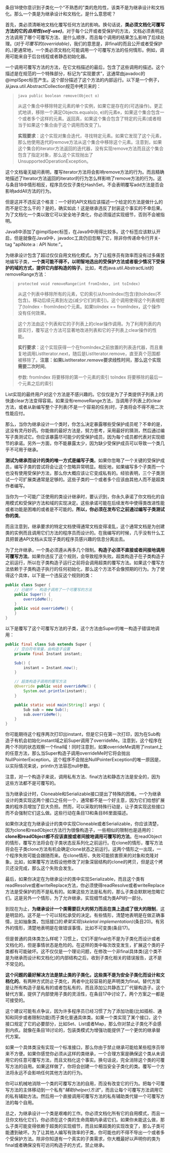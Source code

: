 条目18使你意识到子类化一个“不熟悉的”类的危险性，该类不是为继承设计和文档化。那么一个类是为继承设计和文档化，是什么意思呢？

首先，类必须清晰地文档化覆写任何方法的影响。换句话说，**类必须文档化可覆写方法的它的*自用性(self-use)***。对于每个公开或者受保护的方法，文档必须表明这方法调用了哪个可覆写方法、是什么顺序，而且每个调用的结果怎么影响了后续处理。(对于*可覆写的(overridable)*，我们的意思是，非final的而且公开或者受保护的。)更通常地，一个类必须文档化可能调用一个可覆写方法的任何情形。例如，调用可能来自于后台线程或者静态初始化器。

一个调用可覆写方法的方法，在它文档描述的最后，包含了这些调用的描述。这个描述是在规范的一个特殊部分，标记为“实现要求”，这通常由javadoc的@implSpec标签产生。这个部分描述了这个方法的内部运行。以下是一个例子，从java.util.AbstractCollection规范中拷贝来的：

> ```java public boolean remove(Object o) ``` 
> 
> 从这个集合中移除特定元素的单个实例，如果它是存在的(可选操作)。更正式地讲，移除一个满足Objects.equals(o, e)的元素e，如果这个集合包含一个或者多个这样的元素。返回真，如果这个集合包含了特定的元素(或者相当于如果这个集合由于这个调用而改变了)。
> 
> **实现要求**：这个实现对集合迭代，寻找特定元素。如果它发现了这个元素，那么他使用迭代的remove方法从这个集合中移除这个元素。注意到，如果这个集合的iterator方法返回的迭代器，没有实现remove方法而且这个集合包含了指定对象，那么这个实现抛出了UnsupportedOperationException。

这个文档毫无疑问表明，覆写iterator方法将会影响remove方法的行为。而且精确地描述了Iterator方法返回的iterator的行为怎么样影响了remove方法的行为。这与条目18中情形相反，程序员仅仅子类化HashSet，不会表明覆写add方法是否会影响addAll方法的行为。

但是这并不违反这个格言：一个好的API文档应该描述一个给定的方法是做什么的而不是它怎么干的？是的，确实如此！这是继承违反了封装这个事实的不幸后果。为了文档化一个类以致它可以安全地子类化，你必须描述实现细节，否则不会被指明。

Java8中添加了@implSpec标签，在Java9中用得比较多。这个标签应该默认开启，但是就像在Java9中，javadoc工具仍旧忽略了它，除非你传递命令行开关-tag "apiNote:a : API Note:"。

为继承设计包含了超过仅仅自用文档化模式。为了让程序员有效率而没有过多痛苦地编写子类，**一个类可能不得不，以明智地选出的受保护方法或者极少情况下受保护的域的方式，提供它内部构造的钩子**。比如，考虑java.util.AbstractList的removeRange方法：

> ``` protected void removeRange(int fromIndex, int toIndex) ```
> 
> 从这个列表中移除所有的元素，它的索引从fromIndex(包含)到toIndex(不包含)。移动后续元素到左边(减少它们的索引)。这个调用使得这个列表缩短了(toIndex - fromIndex)个元素。如果toIndex == fromIndex，这个操作没有任何效果。

> 这个方法由这个列表和它的子列表上的clear操作调用。为了利用列表的内部实行，覆写这个方法可显著地改进列表和它的子列表上clear操作的性能。
> 
> **实行要求**：这个实现获得一个在fromIndex之前放置的列表迭代器，而且重复地调用ListIterator.next，随后是ListIterator.remove，直至真个范围都被移除了。**注意：如果ListIterator.remove要求线性时间，那么这个实现需要二次时间**。
> 
> 参数:
> fromIndex    将要移除的第一个元素的索引 
> toIndex		将要移除的最后一个元素之后的索引

List实现的最终用户对这个方法是不感兴趣的。它仅仅是为了子类提供子列表上的快速clear方法变得容易。如果没有removeRange方法，当调用子列表上的clear方法，或者从新编写整个子列表(不是一个容易的任务)时，子类将会不得不用二次性能应付。

那么，当你为继承设计一个类时，你怎么决定暴露哪些受保护成员呢？不幸的是，这没有灵丹妙药。你能做的最好方法是，努力思考，采用最好的猜测，然后通过编写子类测试它。你应该暴露尽可能少的受保护成员，因为每个成员都代表对实现细节的承诺。另外一方面，你不能暴露太少，因为缺少受保护成员可以导致一个类几乎不可用于继承。

**测试为继承而设计的类的唯一方式是编写子类**。如果你忽略了一个关键的受保护成员，编写子类的尝试将会让这个忽略异常明显。相反地，如果编写多个子类而一个也没有使用受保护方法，那么你大概应该让它变成私有的。经验表明，三个子类测试一个可扩展类通常是足够的。这些子类的一个或者多个应该由其他人而不是超类作者编写。

当你为一个可能广泛使用的类设计继承时，要认识到，你永久承诺了你文档化的自用模式和受保护方法和域的实现决定。这些承诺可能在后续发布中使得类改进性能或者功能是困难的或者是不可能的。**所以，你必须在发布它之前通过编写子类测试你的类**。

而且注意到，继承要求的特定文档使得通常文档变得凌乱，这个通常文档是为创建类的实例而且调用它们方法的程序员而设计的。在我编写的时候，几乎没有什么工具把普通API文档从实现子类的程序员感兴趣的信息分离出去。

为了允许继承，一个类必须遵从再多几个限制。**构造子必须不直接或者间接地调用可覆写方法**。如果你违反了这个规则，会导致程序失败。超类构造子在子类构造子之前运行，所以在子类构造子运行之前将会调用超类的覆写方法。如果这个覆写方法依赖于子类构造子执行的任何初始化，那么这个方法不会像预期的行为。为了使得这个具体，以下是一个违反这个规则的类：
```java
public class Super { 
	// 已破坏 - 构造子调用了一个可覆写的方法 
	public Super() { 
		overrideMe(); 
	} 
	public void overrideMe() { 
	} 
}
```
以下是覆写了这个可覆写方法的子类，这个方法由Super的唯一构造子错误地调用：
```java
public final class Sub extends Super { 
	// 空白符号常量，由构造子设置
	private final Instant instant;

	Sub() { 
		instant = Instant.now();
	}

	// 超类构造子调用的覆写方法 
	@Override public void overrideMe() { 
		System.out.println(instant); 
	}

	public static void main(String[] args) { 
		Sub sub = new Sub(); 
		sub.overrideMe(); 
	}
}
```
你可能期待这个程序两次打印出instant，但是它只在第一次打印，因为在Sub构造子有机会初始化instant域之前Super调用了overrideMe。注意到，这个程序在两个不同的状态观察一个final域！同时注意到，如果overrideMe调用了instant上的任意方法，那么当Super构造子调用overrideMe时它将会抛出NullPointerException。这个程序不会抛出NullPointerException的唯一原因是，以实际情况来说，println方法容忍null参数。

注意，对一个构造子来说，调用私有方法、final方法和静态方法是安全的，因为这些方法都不是可覆写的。

当为继承设计时，Cloneable和Serializable接口提出了特殊的困难。一个为继承设计的类实现这两个接口之任何一个，通常都不是一个好主意，因为它们给想扩展类的程序员增加了巨大负担。然而，可以采取的特殊行动是，让子类实现这些接口而不会强制它们这么做。这些行动在条目13和条目86里面描述。

如果你决定在为继承设计的类中实现Cloneable或者Serializable，你应该清楚，因为clone和readObject方法行为很像构造子，一些相似的限制也是适用的：**clone和readObject都不应该直接或者间接地调用可覆写的方法**。在readObject的情形，覆写方法将会在子类状态反系列化之前运行。在clone的情形，覆写方法将会在子类clone方法有机会确定clone状态之前运行。这两个情形之一出现，一个程序失败可能会跟随而来。在clone情形，失败可能损害原来的对象和克隆对象。比如，如果覆写方法假设他修改了对象深层结构的clone的拷贝，但是这个拷贝还没完成，那么这个失败会发生。

最后，如果你决定在为继承设计的类中实现Serializable，而且这个类有readResolve或者writeReplace方法，你必须使得readResolve或者writeReplace方法是受保护的而不是私有的。如果这些方法是私有的，那么子类会默默地忽略它们。这是另外一个情形，为了允许继承，实现细节成为类API的一部分。

到现在为止，**为继承设计一个类需要巨大的努力而且在类上造成了很大的限制**，这是明显的。这不是一个可以轻松承受的决定。有些情形，清楚地表明是在做正确事情，比如抽象类，包括接口的*骨架实现(skeletal implementation)*(条目20)。有另外的情形，清楚地表明是在做错误事情，比如不可变类(条目17)。

但是普通的具体类怎么样呢？习惯上，它们不是final也不是为子类化而设计或者文档化的，但是事情状态是危险的。在这样的类中每次改变发生，扩展这个类的子类都有可能破坏。这不仅仅是一个理论问题，在修改一个非final具体类(这个类不是为继承而设计和文档化)的内部结构之后，收到子类化相关的错误报告，这不是不常见的。

**这个问题的最好解决方法是禁止类的子类化，这些类不是为安全子类化而设计和文档化的**。有两种方式防止子类化，两者中比较容易的是声明类为final。替代方案是让所有构造子是私有的或者包私有的，而且添加公共静态工厂代替构造子。这个替代方案，提供了内部使用子类的灵活性，在条目17中讨论了。两个方案之一都是可接受的。

这个建议可能有点争议，因为许多程序员已经习惯了为了添加功能(比如插桩、通知和同步或者限制功能)而子类化普通具体类。如果一个类实现了某个接口，这个接口规定了它的必要部分，比如Set、List或者Map，那么你对禁止子类化不会感到内疚。就像在条目18讨论的，包装类模式为增强功能提供了一个更优的继承替代方案。

如果一个具体类没有实现一个标准接口，那么你由于禁止继承可能给某些程序员带来不方便。如果你感觉你必须从这样的类继承，一个合理方案是确保这个类从未调用它的任意可覆写方法，而且文档化这个事实。换句话说，完全消除这个类的可覆写方法的自用。如果这样做了，你将会创建一个相当安全子类化的类。覆写一个方法将永远不会影响任何其他方法的行为。

你可以机械地消除一个类的可覆写方法的自用，而没有改变它的行为。把每个可覆写方法的主体移动到一个私有“*辅助(helper)方法*”，而且让每个可覆写方法调用它的私有辅助方法。然后用一个直接调用可覆写方法的私有辅助类代替一个可覆写方法的每个自用。

总之，为继承设计一个类是艰难的工作。你必须文档化所有它的自用模式，而且一旦你文档化它们，你必须在这个类的生命周期内承诺它们。如果你未能这么做，那么子类可能变得依赖于超类的实现细节，而且如果超类的实现改变了，那么子类可能遭到破坏。为了让其他人编写有效率的子类，你可能也的不得不导出一个或者多个受保护方法。除非你知道有一个真实的子类需求，你大概最好以声明你的类为final或者确保没有可访问构造子的方式，禁止继承。
